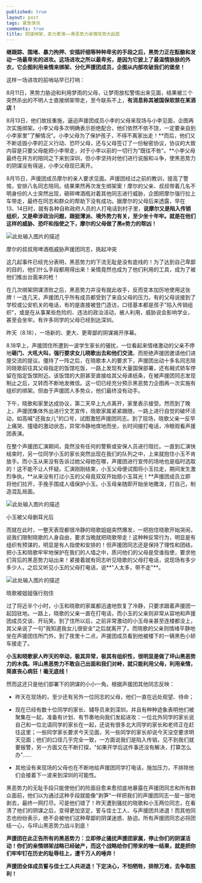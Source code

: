 ```yaml
---
published: true
layout: post
tags: 紧急快讯
comments: true
title: 阴谋绑架，卖力表演——黑恶势力亲情攻势大起底
---
```


**继跟踪、围堵、暴力拘押、安插奸细等种种卑劣的手段之后，黑势力正在酝酿和发动一场最卑劣的进攻。这场进攻之所以最卑劣，是因为它披上了最温情脉脉的外衣，它企图利用亲情来绑架、分化声援团成员，企图从内部攻破我们的堡垒！**

这样一场进攻的前哨站早已打响：

8月11日，黑势力胁迫和利用梦雨的父母，让梦雨放松警惕出来见面，结果被三个突然杀出的不明人士直接绑架带走，至今联系不上，**有消息称其被国保软禁在某酒店！**

8月13日，他们故技重施，逼迫声援团成员小李的父母来现场与小李见面，企图再次实施绑架。小李父母多次明确表示拒绝配合，他们依然不依不饶，一定要亲自到小李家里"了解情况"。小李父母为了保护孩子，不得不离家出走！**而后，他们又不断诋毁小李的正义行动、恐吓父母，还与父母签订了一份秘密协议，协议的大致内容是只要父母能把小李带走，对于小李以前的一切行为"既往不咎"。**小李父母最终在井方的陪同之下来到深圳，但小李坚持对他们进行说服和斗争，使黑恶势力的阴谋没有得逞，小李父母现已离开。

8月15日，声援团成员摩尔的亲人要求见面。声援团经过之前的教训，提高了警惕，安排八名同志陪同。结果果然再次发生绑架案！摩尔的父亲、叔叔带着几名不明身份的人士突然出现，砸碎啤酒瓶对着其他同志进行威胁，企图把摩尔强行拉上车带走，最终在同志和群众的帮助下没有成功。据摩尔的父母后来透露，早在13、14日时，就有各种自称政府人员的人打电话到村子里，**说摩尔又是陷入传销组织，又是牵涉政治问题，跟挺薄派、境外势力有关，至少坐十年牢。就是在他们这样的威胁、恐吓和指使之下，摩尔的父母做了黑e势力的帮凶！**

![此处输入图片的描述](http://wx2.sinaimg.cn/mw690/0060lm7Tly1fuf1j9uqstj30mu0h44iu.jpg)

摩尔的叔叔用啤酒瓶威胁声援团同志，挑起冲突

这几起事件已经充分表明，黑恶势力的下流无耻是没有底线的！为了达到自己卑鄙的目的，他们什么手段都用得出来！亲情竟然也成为了他们利用的工具，成为了被他们推出台面来的枪！

在几次绑架阴谋溃败之后，黑恶势力并没有就此收手，反而变本加厉地使用这张牌！一连几天，声援团几乎所有成员都受到了来自父母的压力。有的父母说接到了学校或公安机关的电话，有的是直接被登门造访，口径基本都是孩子"陷入传销组织"，或是在从事某些危险的、违法的政治活动，被人利用，威胁说会影响学业，甚至会坐牢。有许多同学的父母已经到达深圳。

昨天（8.18），一场新的、更大、更卑鄙的阴谋揭开序幕。

8.18早上，声援团住所遭到一波学生家长的骚扰，一位看起来情绪激动的父亲不停地**砸门、大吼大叫，强行要求女儿晓歌出去和他们交流**，而拒绝声援团邀请他们进屋交流的提议。僵持了一阵之后，在晓歌本人的要求下，声援团出动十多名同志陪同晓歌前往其父母指定的饭馆吃饭，一路上发现有大量国保部署，还有厢式轿车停留在指定饭馆附近。该饭馆的大厨甚至直接给其父母递纸条，在被声援团同志发现制止之后，又转而不断地发微信。这一切已经充分预示黑恶势力企图再一次实施有组织的绑架。但由于声援团人多势众，他们最终没有动手。

下午，晓歌和家里达成协议，第二天早上九点离开，家里表示接受。然而到了晚上，声援团集体外出进行文艺宣传，晓歌家属紧紧跟随，一路上进行自觉的破坏活动，如高喊"还我女儿"的口号，试图激怒声援团同志。到了现场，晓歌父亲一反早上痛哭、撞墙的激动状态，异常冷静地席地而坐，长时间接打电话，冷眼观看声援团表演。

在整个声援团汇演期间，竟然没有任何的警察或安保人员进行阻拦。一直到汇演快结束时，另一位同学小玉的家长突然出现在我们的队列之中，上来就抱住小玉不肯放手。而小玉从来没有告诉过她父母她在哪，声援团进行宣传的场地也是临时选取的！这不能不让人怀疑。汇演刚刚结束，小玉父母便试图将小玉拉走，期间发生激烈争执，**从来没有打过小玉的父母竟双双开始扇小玉耳光！**声援团成员立即将他们拉开，手挽手围成人墙保护小玉。小玉母亲随即开始坐地撒泼，打自己，制造混乱局面。

![此处输入图片的描述](http://wx4.sinaimg.cn/mw690/0060lm7Tly1fuf0ksx96oj31ha0p8wji.jpg)

小玉被父母删耳光后

而就在此时，一整天表现都很冷静的晓歌姐姐突然爆发，一把抱住晓歌开始哭闹，说我们限制晓歌的人身自由，要求当晚就把晓歌带走！这种种反常行为，明显是有组织有预谋的，明显是有人指使和安排的！但声援团同志还是保持了理性和团结，把小玉和晓歌牢牢地保护在我们的人墙之中，质问他们的父母是受谁指使，要求他们背后的黑恶势力站出来！紧接着就有同志听见晓歌的父母打电话，说现场有多少多少人，之后又听见小玉的父母打电话，说**"人太多，带不走"**。

![此处输入图片的描述](http://wx1.sinaimg.cn/mw690/0060lm7Tly1fuf0lp5mhlj30yy0il7wh.jpg)

晓歌被姐姐强行抱住

过了将近半个小时，小玉和晓歌的家属都迅速地恢复了冷静，只要求跟着声援团一起回驻地。一路上，晓歌的父亲一直在打电话，而小玉的父亲则非常从容地和声援团成员交谈、开玩笑。到了住所以后，之前非常激动的小玉母亲甚至连楼都没上，其父亲说了一句"我知道我女儿很安全"之后就离开了。而晓歌的父亲则情绪平静地坐在声援团住所门外，到了夜里十二点，声援团成员看到他被楼下的一辆黑色小轿车接走了。

**小玉和晓歌家人昨天的举动，极其异常，极其有组织性，很明显是做了坪山黑恶势力的木偶。坪山黑恶势力不敢自己出面和我们对峙，就只能利用父母，利用亲情，简直丧心病狂！毫无底线！**

然而这还只是他们部署下的阴谋的小小一角。根据声援团其他同志反映：

- 昨天在现场的，至少还有另外一位同志的父母，他们一直在远处观望、待命；

- 现在已经有数十位同学的家长、辅导员来到深圳，并且有种种迹象表明他们被聚集在一起，准备有计划、有节奏地向我们发起进攻：一位北外同学的家长说自己和一位北语同学的家长在一起，还说有很多北大同学的家长和老师正在赶往这里；一些同学家长要求今天见面，另一些同学的家长却说今天没空要求明天见面；他们的口径几乎完全一致，一方面说我们是陷入传销，见不到我们就要报警，另一方面又在不断打探，"如果开学后这件事还没有解决，打算怎么办"......

- 其他没有来现场的父母也在不断地给声援团同学打电话，施加压力，不排除他们会接着下一波来到深圳的可能性。

黑恶势力的无耻手段只能使他们的险面目愈来愈彻底地暴露在声援团同志和所有群众面前，他们以为通过这种手段就能像"剥笋"一样把我们的声援团同志一层一层地剥去，最终一网打尽。可是他们错了！昨天遭到骚扰的晓歌和小玉两位同志，在看清了他们的阴谋之后，变得更加坚定，誓与佳士工人、与声援团共进退！而其他同志也纷纷表示，绝不会被他们这种卑鄙的阴谋迷惑、胁迫。所有声援团同志必将团结一心，与坪山黑恶势力战斗到底！

**声援团在此正告所有的黑恶势力：立即停止骚扰声援团家属，停止你们的阴谋活动！你们的亲情绑架战略已经破产，而这个战略给你们带来的唯一结果，就是把你们牢牢钉在历史的耻辱柱上，遭千万人的唾弃！**

**声援团全体成员誓与佳士工人共进退！下定决心，不怕牺牲，排除万难，去争取胜利！**
